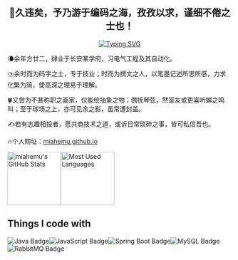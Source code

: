 <h2 align="center">👋久违矣，予乃游于编码之海，孜孜以求，谨细不倦之士也！</h2>

<div align="center">
  <div align="center">
     <a href="https://git.io/typing-svg">
       <img src="https://readme-typing-svg.demolab.com?font=Fira+Code&pause=1000&width=435&lines=%E2%98%98%EF%B8%8FHello+World;Welcome+to+my+GitHub;Code+is+like+poetry+%E2%9C%A8" alt="Typing SVG" /></a>
    </a>
  </div>
</div>

🌘余年方廿二，肄业于长安某学府，习电气工程及其自动化。

⛈️余时而为码字之士，专于技业；时而为撰文之人，以笔墨记述所思所感，力求化繁为简，使高深之理易于理解。

🍀又尝为不甚称职之画家，仅能绘抽象之物；偶抚琴弦，然室友或更喜听蝉之鸣叫；至于球场之上，亦可见余之影，虽常遭封盖。

✍若有志趣相投者，愿共商技术之道，或诉日常琐碎之事，皆可私信吾也。

🔥个人网址：[miahemu.github.io](https://miahemu.github.io/)


<img height="120px" src="https://github-readme-stats.vercel.app/api?username=miahemu&hide_title=true&show_icons=true&hide=issues&include_all_commits=true&count_private=true&theme=graywhite&hide_border=true&bg_color=45,ff7979,ffd479,fffc79,73fa79" alt="miahemu's GitHub Stats"><img height="120px" src="https://github-readme-stats.vercel.app/api/top-langs?username=miahemu&hide_title=true&layout=compact&theme=graywhite&hide_border=true&bg_color=45,fffc79,73fa79,75f0db" alt="Most Used Languages">

## Things I code with
  <img src="https://img.shields.io/badge/Java-007396?style=for-the-badge&logo=java&logoColor=white" alt="Java Badge" /><img src="https://img.shields.io/badge/JavaScript-F7DF1E?style=for-the-badge&logo=javascript&logoColor=black" alt="JavaScript Badge" /><img src="https://img.shields.io/badge/SpringBoot-6DB33F?style=for-the-badge&logo=spring&logoColor=white" alt="Spring Boot Badge" /><img src="https://img.shields.io/badge/MySQL-4479A1?style=for-the-badge&logo=mysql&logoColor=white" alt="MySQL Badge" /><img src="https://img.shields.io/badge/RabbitMQ-FF6600?style=for-the-badge&logo=rabbitmq&logoColor=white" alt="RabbitMQ Badge" />

